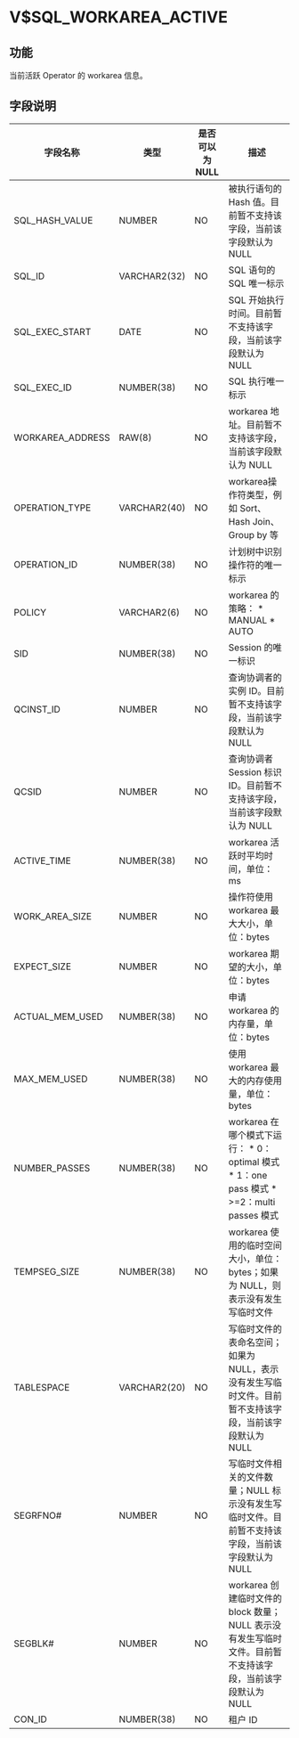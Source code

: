 V$SQL_WORKAREA_ACTIVE 
==========================================



**功能** 
---------------------------

当前活跃 Operator 的 workarea 信息。

**字段说明** 
-----------------------------



|     **字段名称**     |    **类型**    | **是否可以为 NULL** |                                                                                                       **描述**                                                                                                        |
|------------------|--------------|----------------|---------------------------------------------------------------------------------------------------------------------------------------------------------------------------------------------------------------------|
| SQL_HASH_VALUE   | NUMBER       | NO             | 被执行语句的 Hash 值。目前暂不支持该字段，当前该字段默认为 NULL                                                                                                                                                                               |
| SQL_ID           | VARCHAR2(32) | NO             | SQL 语句的 SQL 唯一标示                                                                                                                                                                                                    |
| SQL_EXEC_START   | DATE         | NO             | SQL 开始执行时间。目前暂不支持该字段，当前该字段默认为 NULL                                                                                                                                                                                  |
| SQL_EXEC_ID      | NUMBER(38)   | NO             | SQL 执行唯一标示                                                                                                                                                                                                          |
| WORKAREA_ADDRESS | RAW(8)       | NO             | workarea 地址。目前暂不支持该字段，当前该字段默认为 NULL                                                                                                                                                                                 |
| OPERATION_TYPE   | VARCHAR2(40) | NO             | workarea操作符类型，例如 Sort、Hash Join、Group by 等                                                                                                                                                                          |
| OPERATION_ID     | NUMBER(38)   | NO             | 计划树中识别操作符的唯一标示                                                                                                                                                                                                      |
| POLICY           | VARCHAR2(6)  | NO             | workarea 的策略： * MANUAL   * AUTO                                                                                  |
| SID              | NUMBER(38)   | NO             | Session 的唯一标识                                                                                                                                                                                                       |
| QCINST_ID        | NUMBER       | NO             | 查询协调者的实例 ID。目前暂不支持该字段，当前该字段默认为 NULL                                                                                                                                                                                 |
| QCSID            | NUMBER       | NO             | 查询协调者 Session 标识 ID。目前暂不支持该字段，当前该字段默认为 NULL                                                                                                                                                                         |
| ACTIVE_TIME      | NUMBER(38)   | NO             | workarea 活跃时平均时间，单位：ms                                                                                                                                                                                              |
| WORK_AREA_SIZE   | NUMBER       | NO             | 操作符使用 workarea 最大大小，单位：bytes                                                                                                                                                                                        |
| EXPECT_SIZE      | NUMBER       | NO             | workarea 期望的大小，单位：bytes                                                                                                                                                                                             |
| ACTUAL_MEM_USED  | NUMBER(38)   | NO             | 申请 workarea 的内存量，单位：bytes                                                                                                                                                                                           |
| MAX_MEM_USED     | NUMBER(38)   | NO             | 使用 workarea 最大的内存使用量，单位：bytes                                                                                                                                                                                       |
| NUMBER_PASSES    | NUMBER(38)   | NO             | workarea 在哪个模式下运行： * 0：optimal 模式   * 1：one pass 模式   * \>=2：multi passes 模式    |
| TEMPSEG_SIZE     | NUMBER(38)   | NO             | workarea 使用的临时空间大小，单位：bytes；如果为 NULL，则表示没有发生写临时文件                                                                                                                                                                   |
| TABLESPACE       | VARCHAR2(20) | NO             | 写临时文件的表命名空间；如果为 NULL，表示没有发生写临时文件。目前暂不支持该字段，当前该字段默认为 NULL                                                                                                                                                            |
| SEGRFNO#         | NUMBER       | NO             | 写临时文件相关的文件数量；NULL 标示没有发生写临时文件。目前暂不支持该字段，当前该字段默认为 NULL                                                                                                                                                               |
| SEGBLK#          | NUMBER       | NO             | workarea 创建临时文件的 block 数量；NULL 表示没有发生写临时文件。目前暂不支持该字段，当前该字段默认为 NULL                                                                                                                                                  |
| CON_ID           | NUMBER(38)   | NO             | 租户 ID                                                                                                                                                                                                               |



